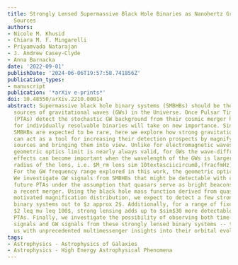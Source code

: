 ```yaml
---
title: Strongly Lensed Supermassive Black Hole Binaries as Nanohertz Gravitational-Wave
  Sources
authors:
- Nicole M. Khusid
- Chiara M. F. Mingarelli
- Priyamvada Natarajan
- J. Andrew Casey-Clyde
- Anna Barnacka
date: '2022-09-01'
publishDate: '2024-06-06T19:57:58.741856Z'
publication_types:
- manuscript
publication: '*arXiv e-prints*'
doi: 10.48550/arXiv.2210.00014
abstract: Supermassive black hole binary systems (SMBHBs) should be the most powerful
  sources of gravitational waves (GWs) in the Universe. Once Pulsar Timing Arrays
  (PTAs) detect the stochastic GW background from their cosmic merger history, searching
  for individually resolvable binaries will take on new importance. Since these individual
  SMBHBs are expected to be rare, here we explore how strong gravitational lensing
  can act as a tool for increasing their detection prospects by magnifying fainter
  sources and bringing them into view. Unlike for electromagnetic waves, when the
  geometric optics limit is nearly always valid, for GWs the wave-diffraction-interference
  effects can become important when the wavelength of the GWs is larger than the Schwarzchild
  radius of the lens, i.e. $M_rm lens sim 10textasciicircum8,(fracfmHz)textasciicircum-1,M_odot$.
  For the GW frequency range explored in this work, the geometric optics limit holds.
  We investigate GW signals from SMBHBs that might be detectable with current and
  future PTAs under the assumption that quasars serve as bright beacons that signal
  a recent merger. Using the black hole mass function derived from quasars and a physically
  motivated magnification distribution, we expect to detect a few strongly lensed
  binary systems out to $z approx 2$. Additionally, for a range of fixed magnifications
  $2 leq mu leq 100$, strong lensing adds up to $sim$30 more detectable binaries for
  PTAs. Finally, we investigate the possibility of observing both time-delayed electromagnetic
  signals and GW signals from these strongly lensed binary systems -- that will provide
  us with unprecedented multimessenger insights into their orbital evolution.
tags:
- Astrophysics - Astrophysics of Galaxies
- Astrophysics - High Energy Astrophysical Phenomena
---
```


